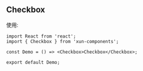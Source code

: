 ## Checkbox

使用:

```tsx
import React from 'react';
import { Checkbox } from 'xun-components';

const Demo = () => <Checkbox>Checkbox</Checkbox>;

export default Demo;
```
